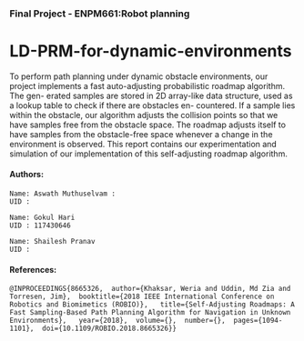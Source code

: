 ###   Final Project -  ENPM661:Robot planning
# LD-PRM-for-dynamic-environments

 To perform path planning under dynamic obstacle environments, our project implements a fast auto-adjusting probabilistic roadmap algorithm. The gen-
erated samples are stored in 2D array-like data structure, used as a lookup table to check if there are obstacles en- countered. If a sample lies within the obstacle, our algorithm adjusts the collision points so that we have samples free from the obstacle space. The roadmap adjusts itself
to have samples from the obstacle-free space whenever a change in the environment is observed. This report contains our experimentation and simulation of our implementation of this self-adjusting roadmap algorithm.



#### Authors:
```
Name: Aswath Muthuselvam :
UID : 
```
```
Name: Gokul Hari
UID : 117430646
```
```
Name: Shailesh Pranav
UID :
```


#### References:
```
@INPROCEEDINGS{8665326,  author={Khaksar, Weria and Uddin, Md Zia and Torresen, Jim},  booktitle={2018 IEEE International Conference on Robotics and Biomimetics (ROBIO)},   title={Self-Adjusting Roadmaps: A Fast Sampling-Based Path Planning Algorithm for Navigation in Unknown Environments},   year={2018},  volume={},  number={},  pages={1094-1101},  doi={10.1109/ROBIO.2018.8665326}}
```
